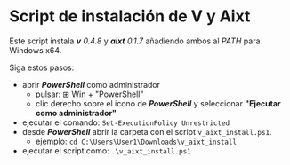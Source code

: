 # Script de instalación de V y Aixt

Este script instala **_v_** *0.4.8* y **_aixt_** *0.1.7* añadiendo ambos al _PATH_ para Windows x64.

Siga estos pasos:

- abrir **_PowerShell_** como administrador 
    - pulsar: ⊞ Win + "PowerShell"
    - clic derecho sobre el icono de **_PowerShell_** y seleccionar **"Ejecutar como administrador"**
- ejecutar el comando: `Set-ExecutionPolicy Unrestricted`
- desde **_PowerShell_** abrir la carpeta con el script `v_aixt_install.ps1`.
    - ejemplo: `cd C:\Users\User1\Downloads\v_aixt_install`
- ejecutar el script como: `.\v_aixt_install.ps1`
